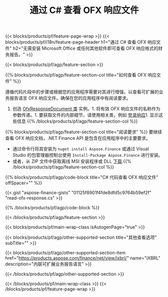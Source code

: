 ﻿---
title: 通过 C# 查看 OFX 响应文件
description: OFX 响应文件查看的示例代码。使用 API 示例代码查看基于 .NET 的应用程序中的批处理 OFX 响应文件。 
url: /zh/net/view/ofx-response/
family: finance
platformtag: net
feature: view
informat: OFX response
outformat: 
otherformats: 
---
{{< blocks/products/pf/feature-page-wrap >}}
{{< blocks/products/pf/i18n/feature-page-header h1="通过 C# 查看 OFX 响应文件" h2="无需安装 Microsoft Office 或任何其他软件即可查看 OFX 响应格式的财务报告。" >}}

{{< blocks/products/pf/agp/feature-section >}}

{{% blocks/products/pf/agp/feature-section-col title="如何查看 OFX 响应文件" %}}

遵循代码片段中的步骤或根据您的应用程序需要对其进行增强，以查看可扩展的业务报告语言 OFX 响应文件。确保在您的应用程序中有阅读要求。

1. 创造 [OfxResponseDocument 类](https://apireference.aspose.com/finance/net/aspose.finance.ofx/ofxresponsedocument) 实例。1. 将有效 OFX 响应文件的名称作为参数传递。1. 要获取文件的内部细节，请使用相关类，例如 [登录响应](https://apireference.aspose.com/finance/net/aspose.finance.ofx.signon/signonresponse)1. 显示这些信息
{{% /blocks/products/pf/agp/feature-section-col %}}

{{% blocks/products/pf/agp/feature-section-col title="阅读要求" %}}
要继续查看 OFX 响应文档，.NET Finance API 是包含在应用程序中的主要要求。 
- 通过命令行将其安装为 ```nuget install Aspose.Finance``` 或通过 Visual Studio 的包管理器控制台使用 ```Install-Package Aspose.Finance``` 进行安装。
- 或者，从 ZIP 文件中获取离线 MSI 安装程序或 DLL [下载](https://downloads.aspose.com/finance/net).{{% /blocks/products/pf/agp/feature-section-col %}}

{{% blocks/products/pf/agp/code-block title="C# 代码查看 OFX 响应文件" offSpacer="" %}}

{{< gist "aspose-finance-gists" "01125f8901f4fde8dfd5c9764b59ef2f" "read-ofx-response.cs" >}}

{{% /blocks/products/pf/agp/code-block %}}

{{< /blocks/products/pf/agp/feature-section >}}

{{< blocks/products/pf/main-wrap-class isAutogenPage="true" >}}

{{< blocks/products/pf/agp/other-supported-section title="其他查看选项" subTitle="" >}}

{{< blocks/products/pf/agp/other-supported-section-item href="https://products.aspose.com/finance/net/view/ixbrl/" name="iXBRL" description="内联可扩展业务报告语言" >}}

{{< /blocks/products/pf/agp/other-supported-section >}}

{{< /blocks/products/pf/main-wrap-class >}}
{{< /blocks/products/pf/feature-page-wrap >}}